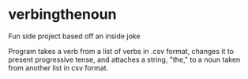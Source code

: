 # verbingthenoun
Fun side project based off an inside joke

Program takes a verb from a list of verbs in .csv format, changes it to present progressive tense, and attaches a string, "the," to a noun taken from another list in csv format.
